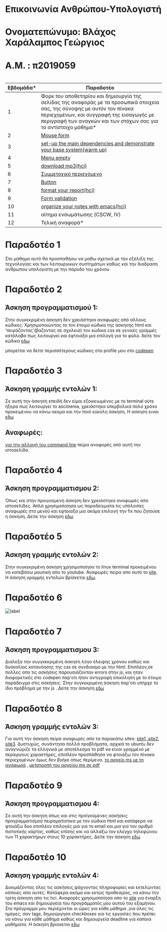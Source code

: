 # Επικοινωνία Ανθρώπου-Υπολογιστή
# Ονοματεπώνυμο: Βλάχος Χαράλαμπος Γεώργιος

# Α.Μ. : π2019059

# 

| Εβδομάδα* | Παραδοτέο |
| --- | --- |
| 1 | Φορκ του αποθετηρίου και δημιουργία της σελίδας της αναφοράς με τα προσωπικά στοιχεία σας, της σύνοψης με αυτόν τον πίνακα περιεχομένων, και συγγραφή της εισαγωγής με περιγραφή των αναγκών και των στόχων σας για το αντίστοιχο μάθημα* |
| 2 | [Mouse form](#Παραδοτέο-2) |
| 3 | [set-up the main dependencies and demonstrate your base system(warm up)](#Παραδοτέο-3) | 
| 4 | [Menu empty](#Παραδοτέο-4) |
| 5 | [download mp3(hci)](#Παραδοτέο-5) |
| 6 | [Συμμετοχικό περιεχόμενο](#Παραδοτέο-6) |
| 7 | [Button](#Παραδοτέο-7)|
| 8 | [format your report(hci)](#Παραδοτέο-8) |
| 9 | [Form validation](#Παραδοτέο-9) |
| 10 | [organize your notes with emacs(hci)](#Παραδοτέο-10) |
| 11 | αίτημα ενσωμάτωσης (CSCW, IV) |
| 12 | Τελική αναφορά* |

  
# Παραδοτέο 1
 Στο μάθημα αυτό θα προσπαθήσω να μαθω σχετικά με την εξέλιξη της τεχνολογίας και των λειτουργικών συστημάτων καθώς και την διαδραση ανθρωπου υπολογιστη με την πάροδο του χρόνου
# Παραδοτέο 2
 ## Άσκηση προγραμματισμού 1:
  Στην συγκεκριμένη άσκηση δεν χρειάστηκα αναφωρές από αλλους κώδικες. Χρησιμοποιώντας το τον έτοιμο κώδικα της άσκησης html και 'πειράζοντας'(βαζοντας σε σχολεια) τον κώδικα css   σε γενικές γραμμές κατάλαβα πως λειτουργεί και έφτοιαξα μια επιλογή για το φύλο.
  δείτε τον κώδικα <a href="https://xar1sgeovlacp2019059.netlify.app/remix/mouse-form/"> εδω </a>
  
  μπορείται να δείτε περισσότερους κώδικες στο profile μου στο <a href="https://codepen.io/xar1sgeovlacp2019059">codepen</a>
  
# Παραδοτέο 3
 ## Άσκηση γραμμής εντολών 1:
  Σε αυτή την άσκηση επειδή δεν είμαι εξοικειωμένος με το terminal ούτε ήξερα πως λειτουργεί το asciinema, χρειάστηκα υπερβολικά πολύ χρόνο προκειμένου να κάνω ακομα και την  ποιό εύκολη άσκηση.
  Η ασκηση ειναι <a href="https://asciinema.org/a/rNQQuCEj6vPdy8zFP9lQB2KBs"> εδω</a></span>
 ## Αναφωρές:
  <a href="https://phoenixnap.com/kb/change-bash-prompt-linux"> για την αλλαγή του command line</a></span> πείρα αναφορές από αυτή την ιστοσελίδα
  
# Παραδοτέο 4 
## Άσκηση προγραμματισμου 2:
 Όπως και στην προιγούμενη άσκηση δεν χρειάστηκα αναφωρές απο ιστοσελίδες. Απλά χρησιμοποίησα ως παραδείγματα τις υπόλοιπες αναφωρές στο μενού και εφτοιαξα μια ακόμα επιλογή την fix που ζητούσε η άσκηση. Δείτε την άσκηση <a href="https://xar1sgeovlacp2019059.netlify.app/remix/menu-empty/"> εδω</a></span> 

# Παραδοτέο 5
 ## Άσκηση γραμμής εντολών 2:
  Στην συγκεκριμένη άσκηση χρησιμοποίησα το linux terminal προκειμένου να κατεβάσω μουσική απο το youtube. Αναφωρές πείρα απο αυτό το <a href="https://askubuntu.com/questions/178481/how-to-download-an-mp3-track-from-a-youtube-video"> site</a></span>.
  Η άσκηση γραμμής εντολών βρίσκεται <a href="https://asciinema.org/a/cJBOyNhVPfR0z13XMykgw7BCE">εδω</a></span>. 

# Παραδοτέο 6
 ![label](https://github.com/alexpoulis/images/blob/master/label.png)

# Παραδοτέο 7 
## Άσκηση προγραμματισμου 3:
 Διαλεξα την συγγκεκριμένη άσκηση λόγο έλειψης χρόνου καθώς και δυσκολίας κατανόησης της css σε συνδιασμο με την html. Επιπλέον,σε πολλες απο τις ασκήσεις παρουσιάζονταν errors στην js, και ηταν διαφορετικές στο codepen παρ'οτι ήταν αντιγραφή επικόληση με το έτοιμο παράδειγμα στις ασκήσεις. Στην συγκεκριμένη άσκηση παρ'οτι υπήρχε το ίδιο πρόβλημα με την js  . Δείτε την άσκηση <a href="https://determined-meitner-e02add.netlify.app/remix/button/"> εδω</a></span> 
# Παραδοτέο 8
## Άσκηση γραμμής εντολών 3:
 Για αυτή την άσκηση πείρα αναφωρές απο τα παρακάτω sites: <a href="https://www.youtube.com/watch?v=w8EKH_fjmXA"> site1</a></span>,<a href="https://www.youtube.com/watch?v=bvkmnK6-qao"> site2</a></span>,<a href="https://www.youtube.com/watch?v=bTE-l4NhW1I&t=322s"> site3</a></span>. Δυστυχώς, συνάντησα πολλά προβλήματα, αρχικά το ubuntu δεν αναγνώριζε τα ελληνικά με αποτέλεσμα το pdf να είναι γραμμένο με περίεργους χαρακτήρες, επιπλέον προσπάθησα να φτοιάξω τον πίνακα περιεχομένων όμως δεν βγήκε όπως περίμενα.
<a href="https://asciinema.org/a/faImYMMFtlsDzzNKAkdvErIjb"> το αρχείο ms με τη αναφωρά</a></span> , <a href="https://asciinema.org/a/9i8X0eQ87HX51qzvgCGvXj6sC"> μετατροπή του αρχείου ms σε pdf</a></span>

# Παραδοτέο 9
## Άσκηση προγραμματισμου 4:
 Σε αυτή την άσκηση όπως και στις προϊγούμενες ασκήσεις προγραμματισμού πειραματιστικα με τον κώδικα html και κατάφερα να φτοιάξω δυο επιπλέον επιλογές μια για το email και μια για τον αριθμό πιστοτικής κάρτας, καθώς επίσης και να αλλάξω τον ελεγχο τηλεφώνου των 11 χαρακτήρων στους 10 χαρακτήρες. Δείτε την άσκηση <a href="https://xar1sgeovlacp2019059.netlify.app/remix/form-validation/"> εδω</a></span> 
# Παραδοτέο 10
## Άσκηση γραμμής εντολών 4:
 Δοκιμάζοντας όλες τις ασκήσεις,ψάχνοντας πληροφορίες και εκτελώντας κάποιες απο αυτές. Κατάφερα ακόμα και εκτώς προθεσμίας, να κάνω την τρίτη άσκηση απο τις hci. Αναφορές χρησιμοποίησα απο το <a href="https://www.youtube.com/watch?v=bzZ09dAbLEE"> site</a></span> για έναρξη του emacs  και δημιουργεία του προγράμματός μου αυτού του εξαμήνου. Στο πρόγραμμα μου περιέχονται οι ώρες για κάθε μάθημα ,για όλες τις ημέρες, σαν tags, δημιούργησα checkboxes για τις εργασίες που πρέπει να κάνω για κάθε μάθημα  καθώς και δημιουργεία  deadline για κάποια μαθήματα. Η άσκηση βρίσκεται <a href="https://asciinema.org/a/x8EEqefxBDJKJIyGnEphzy8LE"> εδω</a></span>
